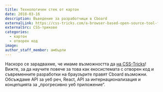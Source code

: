```yaml
---
title: Технологичен стек от картон
date: 2018-03-16
description: Въведение за разработчици в Cboard
externalLink: https://css-tricks.com/a-browser-based-open-source-tool-for-alternative-communication/
externalSrc: CSS-трикове
categories:
  - картон
  - отворен код
image:
author_staff_member: амбърли
---
```


Наскоро се зарадвахме, че имаме възможността да [на CSS-Tricks](https://css-tricks.com/a-browser-based-open-source-tool-for-alternative-communication/)! Вижте, за да научите повече за това как екосистемата с отворен код и съвременните разработки на браузърите правят Cboard възможни. Обсъждаме API за уеб реч, React, API за интернационализация и концепцията за „прогресивно уеб приложение“.
